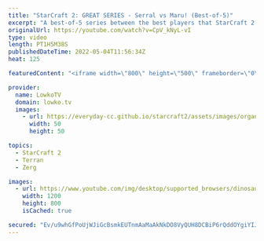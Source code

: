 ```yaml
---
title: "StarCraft 2: GREAT SERIES - Serral vs Maru! (Best-of-5)"
excerpt: "A best-of-5 series between the best players that StarCraft 2 has to offer. In this video I cast a Zerg versus Terran in SC2 between Serral, the current World Champion of StarCraft, and Maru, the most succesful player from South Korea.  Support my work on Patreon: https://www.patreon.com/lowkotv Become"
originalUrl: https://youtube.com/watch?v=CpV_kNyL-vI
type: video
length: PT1H5M38S
publishedDateTime: 2022-05-04T11:56:34Z
heat: 125

featuredContent: "<iframe width=\"800\" height=\"500\" frameborder=\"0\" src=\"https://www.youtube.com/embed/CpV_kNyL-vI\" allow=\"accelerometer; autoplay; encrypted-media; gyroscope; picture-in-picture\" allowfullscreen></iframe>"

provider:
  name: LowkoTV
  domain: lowko.tv
  images:
    - url: https://everyday-cc.github.io/starcraft2/assets/images/organizations/lowko.tv-50x50.jpg
      width: 50
      height: 50

topics:
  - StarCraft 2
  - Terran
  - Zerg

images:
  - url: https://www.youtube.com/img/desktop/supported_browsers/dinosaur.png
    width: 1200
    height: 800
    isCached: true

secured: "Ev/u9whGfPoUjWJiGcBsmkEUTnmAaMaAkNkDO8VyQUH8DCBiP6rQddOYgiYIJiEwCcPdXt1vunFICe/V+Q3cB2IhwusEZznjj0CUdTr5EbvOmW96w7bAdt5uvzEqBVbfcgNwvsQelJ+AgAt+29B7VKc6Txo6hUSHIIPmHkNl22pdqZi2Yk7NhUF/bZnxYgnAWgy2nkGsdDTTFgVD/RTgVgg/JwIZc2yQoFUZ7ouxehjt05hToUgk8PQbYIjzpum+o5DFThes6tchgcbqjeKEnP8g16tIMWRsDgn+DwZoC1HdURmXuBpp/G1cqJ6rGZPoEZgZMhJd93q9oCI5iSgBMsF6SU2e32/taeYn3dLjCXHez89cmAiOJEw8TZzcRgJR8WWqA+92fOcsuerkC/3CJwpNTTcij9qGeSNX4FdoKWqrNW6fgIwJ4Wpv3k1Miax2;/zAzDqHIs6ZOBG/ehq7H+Q=="
---
```


